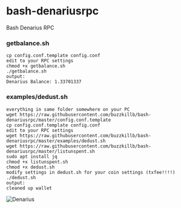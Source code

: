 # bash-denariusrpc
Bash Denarius RPC

### getbalance.sh  
```
cp config.conf.template config.conf
edit to your RPC settings
chmod +x getbalance.sh
./getbalance.sh
output:
Denarius Balance: 1.33701337
```
### examples/dedust.sh
```
everything in same folder somewhere on your PC
wget https://raw.githubusercontent.com/buzzkillb/bash-denariusrpc/master/config.conf.template
cp config.conf.template config.conf
edit to your RPC settings
wget https://raw.githubusercontent.com/buzzkillb/bash-denariusrpc/master/examples/dedust.sh
wget https://raw.githubusercontent.com/buzzkillb/bash-denariusrpc/master/listunspent.sh
sudo apt install jq
chmod +x listunspent.sh
chmod +x dedust.sh
modify settings in dedust.sh for your coin settings (txfee!!!!)
./dedust.sh
output:
cleaned up wallet
```
![Denarius](/public/images/denarius.gif)
